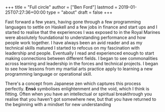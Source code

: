 +++
title = "Full circle"
author = ["Ben Ford"]
lastmod = 2019-01-25T07:27:36+00:00
type = "about"
draft = false
+++

Fast forward a few years, having gone through a few programming languages to
settle on Haskell and a few jobs in finance and start ups and I started to
realise that the experiences I was exposed to in the Royal Marines were
absolutely foundational to understanding performance and how people work
together. I have always been an avid reader and as my technical skills matured I
started to refocus on my fascination with leadership and people. Eventually I
read and experienced enough to start making connections between different
fields. I began to see commonalities across learning and leadership in the
forces and technical projects. I began to see how lessons from my martial arts
practice apply to learning a new programming language or operational skill.

There's a concept from Japanese zen which captures this process perfectly.
**Ensō** symbolises enlightenment and the void, which I think is fitting. Often
when you have an intellectual or spiritual breakthrough you realise that you
haven't got somewhere new, but that you have returned to the beginning with a
mindset for new understanding
